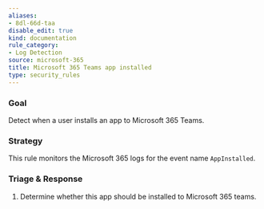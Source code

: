 ```yaml
---
aliases:
- 8dl-66d-taa
disable_edit: true
kind: documentation
rule_category:
- Log Detection
source: microsoft-365
title: Microsoft 365 Teams app installed
type: security_rules
---
```


### Goal
Detect when a user installs an app to Microsoft 365 Teams.

### Strategy
This rule monitors the Microsoft 365 logs for the event name `AppInstalled`.

### Triage & Response
1. Determine whether this app should be installed to Microsoft 365 teams.
